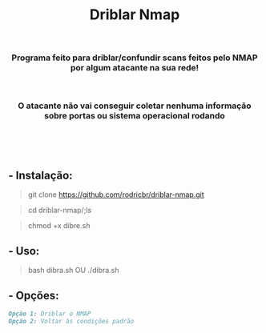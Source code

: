 <h1 align="center">Driblar Nmap</h1> </br>

<h3 align="center">Programa feito para driblar/confundir scans feitos pelo NMAP por algum atacante na sua rede!</h3> </br>
<h3 align="center">O atacante não vai conseguir coletar nenhuma informação sobre portas ou sistema operacional rodando</h3> </br> </br>

</br>

## - Instalação:

> git clone https://github.com/rodricbr/driblar-nmap.git

> cd driblar-nmap/;ls

> chmod +x dibre.sh

## - Uso:

> bash dibra.sh   OU   ./dibra.sh

## - Opções:

```markdown
Opção 1: Driblar o NMAP
Opção 2: Voltar às condições padrão
```
